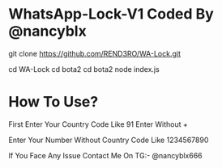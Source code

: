 # WhatsApp-Lock-V1 Coded By @nancyblx

 
git clone https://github.com/REND3RO/WA-Lock.git

cd WA-Lock
cd bota2
cd bota2
node index.js

# How To Use?
First Enter Your Country Code Like 91 Enter Without +

Enter Your Number Without Country Code Like 1234567890


If You Face Any Issue
Contact Me On TG:- @nancyblx666
